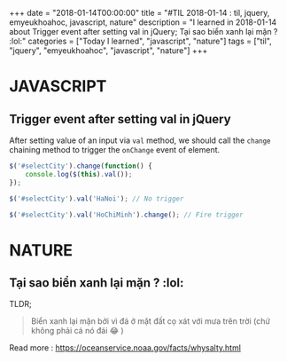 +++
date = "2018-01-14T00:00:00"
title = "#TIL 2018-01-14 : til, jquery, emyeukhoahoc, javascript, nature"
description = "I learned in 2018-01-14 about Trigger event after setting val in jQuery; Tại sao biển xanh lại mặn ? :lol:"
categories = ["Today I learned", "javascript", "nature"]
tags = ["til", "jquery", "emyeukhoahoc", "javascript", "nature"]
+++


# JAVASCRIPT

## Trigger event after setting val in jQuery

After setting value of an input via `val` method, we should call the `change` chaining method to trigger the `onChange` event of element.

```js
$('#selectCity').change(function() {
	console.log($(this).val());
});

$('#selectCity').val('HaNoi'); // No trigger

$('#selectCity').val('HoChiMinh').change(); // Fire trigger
```

# NATURE

## Tại sao biển xanh lại mặn ? :lol:

TLDR;

> Biển xanh lại mặn bởi vì đá ở mặt đất cọ xát với mưa trên trời (chứ không phải cá nó đái 😂 )

Read more : https://oceanservice.noaa.gov/facts/whysalty.html
